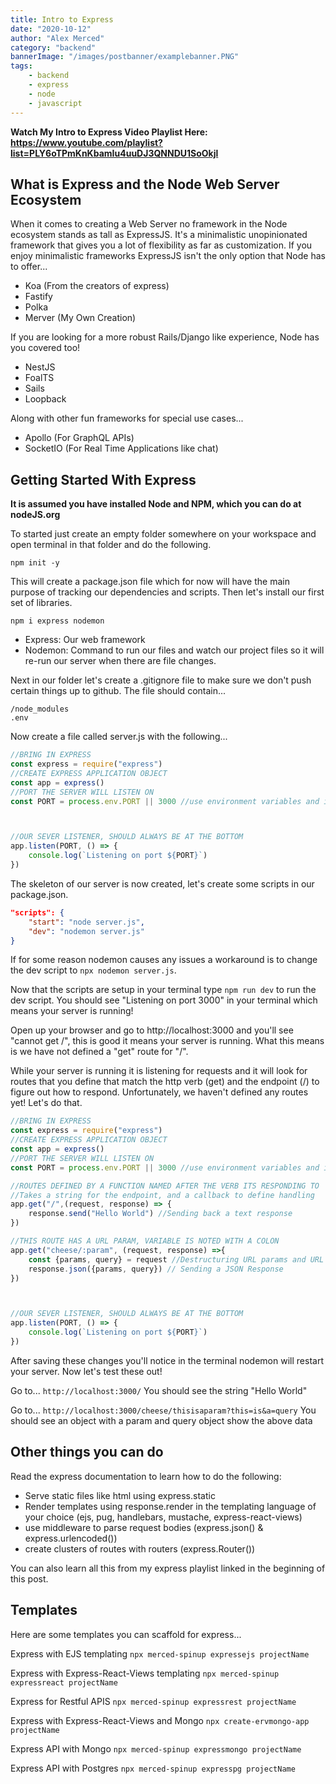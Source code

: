```yaml
---
title: Intro to Express
date: "2020-10-12"
author: "Alex Merced"
category: "backend"
bannerImage: "/images/postbanner/examplebanner.PNG"
tags:
    - backend
    - express
    - node
    - javascript
---
```


**Watch My Intro to Express Video Playlist Here: https://www.youtube.com/playlist?list=PLY6oTPmKnKbamIu4uuDJ3QNNDU1SoOkjl**

## What is Express and the Node Web Server Ecosystem

When it comes to creating a Web Server no framework in the Node ecosystem stands as tall as ExpressJS. It's a minimalistic unopinionated framework that gives you a lot of flexibility as far as customization. If you enjoy minimalistic frameworks ExpressJS isn't the only option that Node has to offer...

- Koa (From the creators of express)
- Fastify
- Polka
- Merver (My Own Creation)

If you are looking for a more robust Rails/Django like experience, Node has you covered too!

- NestJS
- FoalTS
- Sails
- Loopback

Along with other fun frameworks for special use cases...

- Apollo (For GraphQL APIs)
- SocketIO (For Real Time Applications like chat)

## Getting Started With Express
**It is assumed you have installed Node and NPM, which you can do at nodeJS.org**

To started just create an empty folder somewhere on your workspace and open terminal in that folder and do the following.

```npm init -y```

This will create a package.json file which for now will have the main purpose of tracking our dependencies and scripts. Then let's install our first set of libraries.

```npm i express nodemon```

- Express: Our web framework
- Nodemon: Command to run our files and watch our project files so it will re-run our server when there are file changes.

Next in our folder let's create a .gitignore file to make sure we don't push certain things up to github. The file should contain...

```
/node_modules
.env
```

Now create a file called server.js with the following...

```js
//BRING IN EXPRESS
const express = require("express")
//CREATE EXPRESS APPLICATION OBJECT
const app = express()
//PORT THE SERVER WILL LISTEN ON
const PORT = process.env.PORT || 3000 //use environment variables and if not, 3000



//OUR SEVER LISTENER, SHOULD ALWAYS BE AT THE BOTTOM
app.listen(PORT, () => {
    console.log(`Listening on port ${PORT}`)
})

```

The skeleton of our server is now created, let's create some scripts in our package.json.

```json
"scripts": {
    "start": "node server.js",
    "dev": "nodemon server.js"
}
```

If for some reason nodemon causes any issues a workaround is to change the dev script to ```npx nodemon server.js```.

Now that the scripts are setup in your terminal type ```npm run dev``` to run the dev script. You should see "Listening on port 3000" in your terminal which means your server is running!

Open up your browser and go to http://localhost:3000 and you'll see "cannot get /", this is good it means your server is running. What this means is we have not defined a "get" route for "/".

While your server is running it is listening for requests and it will look for routes that you define that match the http verb (get) and the endpoint (/) to figure out how to respond. Unfortunately, we haven't defined any routes yet! Let's do that.

```js
//BRING IN EXPRESS
const express = require("express")
//CREATE EXPRESS APPLICATION OBJECT
const app = express()
//PORT THE SERVER WILL LISTEN ON
const PORT = process.env.PORT || 3000 //use environment variables and if not, 3000

//ROUTES DEFINED BY A FUNCTION NAMED AFTER THE VERB ITS RESPONDING TO
//Takes a string for the endpoint, and a callback to define handling
app.get("/",(request, response) => {
    response.send("Hello World") //Sending back a text response
})

//THIS ROUTE HAS A URL PARAM, VARIABLE IS NOTED WITH A COLON
app.get("cheese/:param", (request, response) =>{
    const {params, query} = request //Destructuring URL params and URL queries from request object
    response.json({params, query}) // Sending a JSON Response
})



//OUR SEVER LISTENER, SHOULD ALWAYS BE AT THE BOTTOM
app.listen(PORT, () => {
    console.log(`Listening on port ${PORT}`)
})

```

After saving these changes you'll notice in the terminal nodemon will restart your server. Now let's test these out!

Go to...
```http://localhost:3000/```
You should see the string "Hello World"

Go to...
```http://localhost:3000/cheese/thisisaparam?this=is&a=query```
You should see an object with a param and query object show the above data

## Other things you can do

Read the express documentation to learn how to do the following:

- Serve static files like html using express.static
- Render templates using response.render in the templating language of your choice (ejs, pug, handlebars, mustache, express-react-views)
- use middleware to parse request bodies (express.json() & express.urlencoded())
- create clusters of routes with routers (express.Router())

You can also learn all this from my express playlist linked in the beginning of this post.

## Templates

Here are some templates you can scaffold for express...

Express with EJS templating
```npx merced-spinup expressejs projectName```

Express with Express-React-Views templating
```npx merced-spinup expressreact projectName```

Express for Restful APIS
```npx merced-spinup expressrest projectName```

Express with Express-React-Views and Mongo
```npx create-ervmongo-app projectName```

Express API with Mongo
```npx merced-spinup expressmongo projectName```

Express API with Postgres
```npx merced-spinup expresspg projectName```